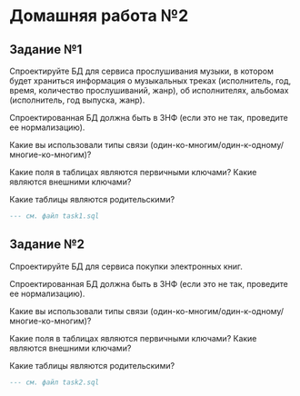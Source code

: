 # Домашняя работа №2

## Задание №1

Спроектируйте БД для сервиса прослушивания музыки, в котором будет храниться информация о музыкальных треках (исполнитель, год, время, количество прослушиваний, жанр), об исполнителях, альбомах (исполнитель, год выпуска, жанр).

Спроектированная БД должна быть в 3НФ (если это не так, проведите ее нормализацию).

Какие вы использовали типы связи (один-ко-многим/один-к-одному/многие-ко-многим)?

Какие поля в таблицах являются первичными ключами? Какие являются внешними ключами?

Какие таблицы являются родительскими?

``` sql
--- см. файл task1.sql
```

## Задание №2

Спроектируйте БД для сервиса покупки электронных книг.

Спроектированная БД должна быть в 3НФ (если это не так, проведите ее нормализацию).

Какие вы использовали типы связи (один-ко-многим/один-к-одному/многие-ко-многим)?  

Какие поля в таблицах являются первичными ключами? Какие являются внешними ключами?

Какие таблицы являются родительскими?

``` sql
--- см. файл task2.sql
```